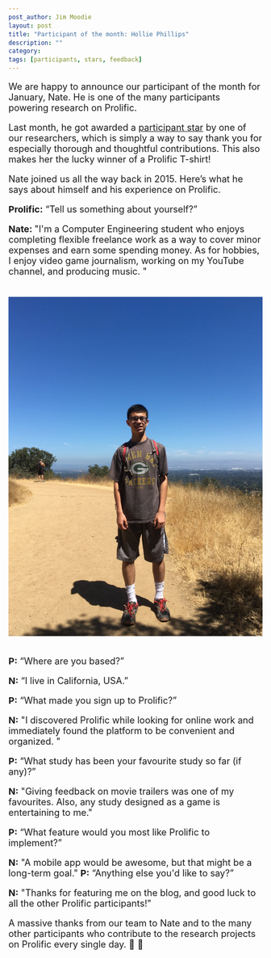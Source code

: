 ```yaml
---
post_author: Jim Moodie
layout: post
title: "Participant of the month: Hollie Phillips"
description: ""
category: 
tags: [participants, stars, feedback]
---
```

<p></p>

<font size="+1">
<p>
We are happy to announce our participant of the month for January, Nate. He is one of the many participants powering research on Prolific. 
<p>
Last month, he got awarded a  <a href="http://blog.prolificacademic.co.uk/2017/10/26/feedback-and-stars">participant star</a> by one of our researchers, which is simply a way to say thank you for especially thorough and thoughtful contributions. This also makes her the lucky winner of a Prolific T-shirt!
<p>


<p>
Nate joined us all the way back in 2015. Here’s what he says about himself and his experience on Prolific.
<p>

<b>Prolific:</b> “Tell us something about yourself?”
<p>
<b>Nate: </b> "I'm a Computer Engineering student who enjoys completing flexible freelance work as a way to cover minor expenses and earn some spending money. As for hobbies, I enjoy video game journalism, working on my YouTube channel, and producing music.
"

<div class="row">
	<div class="col-md-12">
 		<img class="img-responsive col-md-14" style="display: block;margin-left: auto;margin-right: auto;margin-top:40px;margin-bottom:15px;" src="/assets/img/nate.jpg">
	 </div>
</div>

<p><br>
<b>P:</b> “Where are you based?”
<p>
<b>N:</b> “I live in California, USA.”
<p>
<b>P:</b>  “What made you sign up to Prolific?”
<p>
<b>N:</b> "I discovered Prolific while looking for online work and immediately found the platform to be convenient and organized. "
<p>
<b>P:</b>  “What study has been your favourite study so far (if any)?”
<p>
<b>N:</b> "Giving feedback on movie trailers was one of my favourites. Also, any study designed as a game is entertaining to me."
<p>
<b>P:</b> “What feature would you most like Prolific to implement?”
<p>	
<b>N:</b> "A mobile app would be awesome, but that might be a long-term goal."
<b>P:</b> “Anything else you'd like to say?”
<p>	
<b>N:</b> "Thanks for featuring me on the blog, and good luck to all the other Prolific participants!"
<p>
<p>

A massive thanks from our team to Nate and to the many other participants who contribute to the research projects on Prolific every single day. 🙂 🙌 
